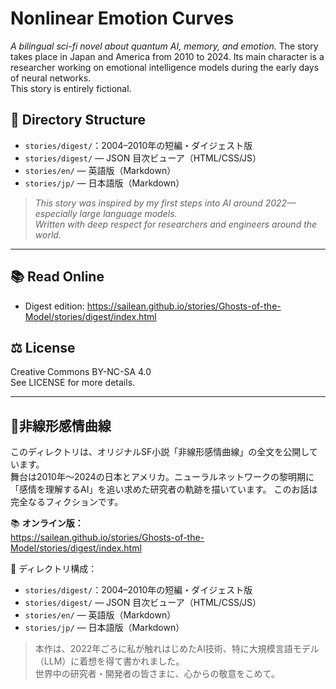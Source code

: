 # Nonlinear Emotion Curves  
*A bilingual sci-fi novel about quantum AI, memory, and emotion.*
The story takes place in Japan and America from 2010 to 2024.
Its main character is a researcher working on emotional intelligence models during the early days of neural networks.  
This story is entirely fictional.

## 🧭 Directory Structure
- `stories/digest/`：2004–2010年の短編・ダイジェスト版
- `stories/digest/` — JSON 目次ビューア（HTML/CSS/JS）
- `stories/en/` — 英語版（Markdown）
- `stories/jp/` — 日本語版（Markdown）

> *This story was inspired by my first steps into AI around 2022—especially large language models.  
> Written with deep respect for researchers and engineers around the world.*
> 
---

## 📚 Read Online

- Digest edition: https://sailean.github.io/stories/Ghosts-of-the-Model/stories/digest/index.html

## ⚖️ License

Creative Commons BY-NC-SA 4.0  
See LICENSE for more details.

---

## 📝非線形感情曲線
このディレクトリは、オリジナルSF小説「非線形感情曲線」の全文を公開しています。  
舞台は2010年～2024の日本とアメリカ。ニューラルネットワークの黎明期に「感情を理解するAI」を追い求めた研究者の軌跡を描いています。
このお話は完全なるフィクションです。

📚 **オンライン版：**  
https://sailean.github.io/stories/Ghosts-of-the-Model/stories/digest/index.html


📂 ディレクトリ構成：
- `stories/digest/`：2004–2010年の短編・ダイジェスト版
- `stories/digest/` — JSON 目次ビューア（HTML/CSS/JS）
- `stories/en/` — 英語版（Markdown）
- `stories/jp/` — 日本語版（Markdown）


> 本作は、2022年ごろに私が触れはじめたAI技術、特に大規模言語モデル（LLM）に着想を得て書かれました。  
> 世界中の研究者・開発者の皆さまに、心からの敬意をこめて。
